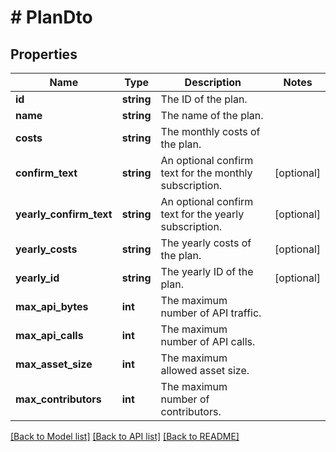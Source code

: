 # # PlanDto

## Properties

Name | Type | Description | Notes
------------ | ------------- | ------------- | -------------
**id** | **string** | The ID of the plan. |
**name** | **string** | The name of the plan. |
**costs** | **string** | The monthly costs of the plan. |
**confirm_text** | **string** | An optional confirm text for the monthly subscription. | [optional]
**yearly_confirm_text** | **string** | An optional confirm text for the yearly subscription. | [optional]
**yearly_costs** | **string** | The yearly costs of the plan. | [optional]
**yearly_id** | **string** | The yearly ID of the plan. | [optional]
**max_api_bytes** | **int** | The maximum number of API traffic. |
**max_api_calls** | **int** | The maximum number of API calls. |
**max_asset_size** | **int** | The maximum allowed asset size. |
**max_contributors** | **int** | The maximum number of contributors. |

[[Back to Model list]](../../README.md#models) [[Back to API list]](../../README.md#endpoints) [[Back to README]](../../README.md)
